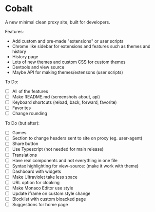 # Cobalt
A new minimal clean proxy site, built for developers.

Features:
- Add custom and pre-made "extensions" or user scripts
- Chrome like sidebar for extensions and features such as themes and history
- History page
- Lots of new themes and custom CSS for custom themes
- Devtools and view source
- Maybe API for making themes/extensons (user scripts)

To Do:
- [ ] All of the features
- [ ] Make README.md (screenshots about, api)
- [ ] Keyboard shortcuts (reload, back, forward, favorite)
- [ ] Favorites
- [ ] Change rounding

To Do (but after):
- [ ] Games
- [ ] Section to change headers sent to site on proxy (eg. user-agent)
- [ ] Share button
- [ ] Use Typescript (not needed for main release)
- [ ] Translations
- [ ] Have real components and not everything in one file
- [ ] Syntax highlighting for view-source: (make it work with theme)
- [ ] Dashboard with widgets
- [ ] Make Ultraviolet take less space
- [ ] URL option for cloaking
- [ ] Make Monaco Editor use style
- [ ] Update iframe on custom style change
- [ ] Blocklist with custom bloacked page
- [ ] Suggestions for home page
